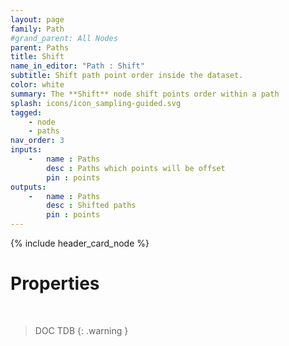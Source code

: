 ```yaml
---
layout: page
family: Path
#grand_parent: All Nodes
parent: Paths
title: Shift
name_in_editor: "Path : Shift"
subtitle: Shift path point order inside the dataset.
color: white
summary: The **Shift** node shift points order within a path
splash: icons/icon_sampling-guided.svg
tagged: 
    - node
    - paths
nav_order: 3
inputs:
    -   name : Paths
        desc : Paths which points will be offset
        pin : points
outputs:
    -   name : Paths
        desc : Shifted paths
        pin : points
---
```


{% include header_card_node %}

# Properties
<br>

> DOC TDB
{: .warning }